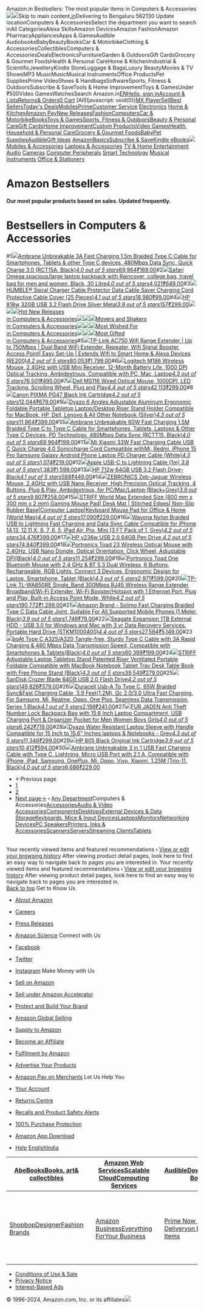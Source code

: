 Amazon.in Bestsellers: The most popular items in Computers & Accessories![](//fls-eu.amazon.in/1/batch/1/OP/A21TJRUUN4KGV:261-1003212-7314244:H00N44M3VKMFX3M876GY$uedata=s:%2Frd%2Fuedata%3Fstaticb%26id%3DH00N44M3VKMFX3M876GY:0)![](https://m.media-amazon.com/images/G/31/gno/sprites/nav-sprite-global-1x-reorg-privacy._CB541718031_.png)Skip to main content[.in](/ref=nav_logo)Delivering to Bengaluru 562130  Update locationComputers & AccessoriesSelect the department you want to search inAll CategoriesAlexa SkillsAmazon DevicesAmazon FashionAmazon PharmacyAppliancesApps & GamesAudible AudiobooksBabyBeautyBooksCar & MotorbikeClothing & AccessoriesCollectiblesComputers & AccessoriesDealsElectronicsFurnitureGarden & OutdoorsGift CardsGrocery & Gourmet FoodsHealth & Personal CareHome & KitchenIndustrial & ScientificJewelleryKindle StoreLuggage & BagsLuxury BeautyMovies & TV ShowsMP3 MusicMusicMusical InstrumentsOffice ProductsPet SuppliesPrime VideoShoes & HandbagsSoftwareSports, Fitness & OutdoorsSubscribe & SaveTools & Home ImprovementToys & GamesUnder ₹500Video GamesWatchesSearch Amazon.in[EN](/customer-preferences/edit?ie=UTF8&preferencesReturnUrl=%2Fgp%2Fbestsellers%2Fcomputers%2Fref%3Dzg_bs_nav_computers_0&ref_=topnav_lang)[Hello, sign inAccount & Lists](https://www.amazon.in/ap/signin?openid.pape.max_auth_age=0&openid.return_to=https%3A%2F%2Fwww.amazon.in%2Fgp%2Fbestsellers%2Fcomputers%2Fref%3Dnav_ya_signin&openid.identity=http%3A%2F%2Fspecs.openid.net%2Fauth%2F2.0%2Fidentifier_select&openid.assoc_handle=inflex&openid.mode=checkid_setup&openid.claimed_id=http%3A%2F%2Fspecs.openid.net%2Fauth%2F2.0%2Fidentifier_select&openid.ns=http%3A%2F%2Fspecs.openid.net%2Fauth%2F2.0)[Returns& Orders](/gp/css/order-history?ref_=nav_orders_first)[0 Cart](/gp/cart/view.html?ref_=nav_cart) [All](javascript: void(0))[MX Player](/minitv?ref_=nav_avod_desktop_topnav)[Sell](/b/32702023031?node=32702023031&ld=AZINSOANavDesktop_T3&ref_=nav_cs_sell_T3)[Best Sellers](/gp/bestsellers/?ref_=nav_cs_bestsellers)[Today's Deals](/deals?ref_=nav_cs_gb)[Mobiles](/mobile-phones/b/?ie=UTF8&node=1389401031&ref_=nav_cs_mobiles)[Prime](/prime?ref_=nav_cs_primelink_nonmember)[Customer Service](/gp/help/customer/display.html?nodeId=200507590&ref_=nav_cs_help) [Electronics](/electronics/b/?ie=UTF8&node=976419031&ref_=nav_cs_electronics) [Home & Kitchen](/Home-Kitchen/b/?ie=UTF8&node=976442031&ref_=nav_cs_home)[Amazon Pay](/gp/sva/dashboard?ref_=nav_cs_apay)[New Releases](/gp/new-releases/?ref_=nav_cs_newreleases)[Fashion](/gp/browse.html?node=6648217031&ref_=nav_cs_fashion)[Computers](/computers-and-accessories/b/?ie=UTF8&node=976392031&ref_=nav_cs_pc)[Car & Motorbike](/Car-Motorbike-Store/b/?ie=UTF8&node=4772060031&ref_=nav_cs_automotive)[Books](/Books/b/?ie=UTF8&node=976389031&ref_=nav_cs_books)[Toys & Games](/Toys-Games/b/?ie=UTF8&node=1350380031&ref_=nav_cs_toys)[Sports, Fitness & Outdoors](/Sports/b/?ie=UTF8&node=1984443031&ref_=nav_cs_sports)[Beauty & Personal Care](/beauty/b/?ie=UTF8&node=1355016031&ref_=nav_cs_beauty)[Gift Cards](/gift-card-store/b/?ie=UTF8&node=3704982031&ref_=nav_cs_gc)[Home Improvement](/Home-Improvement/b/?ie=UTF8&node=4286640031&ref_=nav_cs_hi)[Custom Products](/Amazon-Custom/b/?ie=UTF8&node=32615889031&ref_=nav_cs_custom)[Video Games](/video-games/b/?ie=UTF8&node=976460031&ref_=nav_cs_video_games)[Health, Household & Personal Care](/health-and-personal-care/b/?ie=UTF8&node=1350384031&ref_=nav_cs_hpc)[Grocery & Gourmet Foods](/Gourmet-Specialty-Foods/b/?ie=UTF8&node=2454178031&ref_=nav_cs_grocery)[Baby](/Baby/b/?ie=UTF8&node=1571274031&ref_=nav_cs_baby)[Pet Supplies](/Pet-Supplies/b/?ie=UTF8&node=2454181031&ref_=nav_cs_pets)[Audible](/Audible-Books-and-Originals/b/?ie=UTF8&node=17941593031&ref_=nav_cs_audible)[Gift Ideas](/gcx/-/gfhz/?ref_=nav_cs_giftfinder) [AmazonBasics](/b/?node=6637738031&ref_=nav_cs_amazonbasics)[Subscribe & Save](/auto-deliveries/landing?ref_=nav_cs_sns)[Kindle eBooks](/Kindle-eBooks/b/?ie=UTF8&node=1634753031&ref_=nav_cs_kindle_books)[![](https://m.media-amazon.com/images/G/31/img18/Electronics/Megamenu/Megamenu_Electronics_top._CB485947327_.png)](/electronics/b/?ie=UTF8&node=976419031&ref_=topnav_storetab_top_elec_mega) [Mobiles & Accessories](/b/?_encoding=UTF8&node=1389401031&ref_=sv_top_elec_mega_1)  [Laptops & Accessories](/b/?_encoding=UTF8&node=976392031&ref_=sv_top_elec_mega_2)  [TV & Home Entertainment](/b/?_encoding=UTF8&node=1389375031&ref_=sv_top_elec_mega_3)  [Audio](/b/?_encoding=UTF8&node=1389335031&ref_=sv_top_elec_mega_4)  [Cameras](/b/?_encoding=UTF8&node=1388977031&ref_=sv_top_elec_mega_5)  [Computer Peripherals](/b/?_encoding=UTF8&node=1375248031&ref_=sv_top_elec_mega_6)  [Smart Technology](/b/?_encoding=UTF8&node=13773797031&ref_=sv_top_elec_mega_7)  [Musical Instruments](/b/?_encoding=UTF8&node=3677697031&ref_=sv_top_elec_mega_8)  [Office & Stationery](/b/?_encoding=UTF8&node=2454172031&ref_=sv_top_elec_mega_9) 

Amazon Bestsellers
==================

#### Our most popular products based on sales. Updated frequently.

Bestsellers in Computers & Accessories
======================================

#1[![](https://images-eu.ssl-images-amazon.com/images/I/61UzQMCRaeL._AC_UL300_SR300,200_.jpg)](/Ambrane-Unbreakable-Charging-Braided-Cable/dp/B098NS6PVG/ref=zg_bs_g_computers_d_sccl_1/261-1003212-7314244?psc=1)[Ambrane Unbreakable 3A Fast Charging 1.5m Braided Type C Cable for Smartphones, Tablets & other Type C devices, 480Mbps Data Sync, Quick Charge 3.0 (RCT15A, Black)](/Ambrane-Unbreakable-Charging-Braided-Cable/dp/B098NS6PVG/ref=zg_bs_g_computers_d_sccl_1/261-1003212-7314244?psc=1)[*4.0 out of 5 stars*69,964](/product-reviews/B098NS6PVG/ref=zg_bs_g_computers_d_sccl_1_cr/261-1003212-7314244)[₹169.00](/Ambrane-Unbreakable-Charging-Braided-Cable/dp/B098NS6PVG/ref=zg_bs_g_computers_d_sccl_1/261-1003212-7314244?psc=1)#2[![](https://images-eu.ssl-images-amazon.com/images/I/71maWXZscfL._AC_UL300_SR300,200_.jpg)](/Safari-Laptop-Backpack-Raincover-college/dp/B097JJ2CK6/ref=zg_bs_g_computers_d_sccl_2/261-1003212-7314244?psc=1)[Safari Omega spacious/large laptop backpack with Raincover, college bag, travel bag for men and women, Black, 30 Litre](/Safari-Laptop-Backpack-Raincover-college/dp/B097JJ2CK6/ref=zg_bs_g_computers_d_sccl_2/261-1003212-7314244?psc=1)[*4.0 out of 5 stars*4,021](/product-reviews/B097JJ2CK6/ref=zg_bs_g_computers_d_sccl_2_cr/261-1003212-7314244)[₹649.00](/Safari-Laptop-Backpack-Raincover-college/dp/B097JJ2CK6/ref=zg_bs_g_computers_d_sccl_2/261-1003212-7314244?psc=1)#3[![](https://images-eu.ssl-images-amazon.com/images/I/51w1jj5b2cL._AC_UL300_SR300,200_.jpg)](/HUMBLE%C2%AE-Charger-Protector-Charging-Protective/dp/B0D1CGBVP8/ref=zg_bs_g_computers_d_sccl_3/261-1003212-7314244?psc=1)[HUMBLE® Spiral Charger Cable Protector Data Cable Saver Charging Cord Protective Cable Cover (25 Pieces)](/HUMBLE%C2%AE-Charger-Protector-Charging-Protective/dp/B0D1CGBVP8/ref=zg_bs_g_computers_d_sccl_3/261-1003212-7314244?psc=1)[*4.1 out of 5 stars*18,980](/product-reviews/B0D1CGBVP8/ref=zg_bs_g_computers_d_sccl_3_cr/261-1003212-7314244)[₹99.00](/HUMBLE%C2%AE-Charger-Protector-Charging-Protective/dp/B0D1CGBVP8/ref=zg_bs_g_computers_d_sccl_3/261-1003212-7314244?psc=1)#4[![](https://images-eu.ssl-images-amazon.com/images/I/518iWeYUC0L._AC_UL300_SR300,200_.jpg)](/HP-Flash-Drive-Silver-Metal/dp/B0CRZ1MWCG/ref=zg_bs_g_computers_d_sccl_4/261-1003212-7314244?psc=1)[HP 818w 32GB USB 3.2 Flash Drive Silver Metal](/HP-Flash-Drive-Silver-Metal/dp/B0CRZ1MWCG/ref=zg_bs_g_computers_d_sccl_4/261-1003212-7314244?psc=1)[*3.9 out of 5 stars*157](/product-reviews/B0CRZ1MWCG/ref=zg_bs_g_computers_d_sccl_4_cr/261-1003212-7314244)[₹299.00](/HP-Flash-Drive-Silver-Metal/dp/B0CRZ1MWCG/ref=zg_bs_g_computers_d_sccl_4/261-1003212-7314244?psc=1)[![](https://m.media-amazon.com/images/I/41zuBXVLnSL.jpg)![](https://m.media-amazon.com/images/I/31dVXsTgyoL.jpg)![](https://m.media-amazon.com/images/I/31vO4wLjx6L.jpg)Hot New Releases  
in Computers & Accessories](/gp/new-releases/computers/ref=zg_bs_tab_t_computers_bsnr)[![](https://m.media-amazon.com/images/I/417c33cKXcL.jpg)![](https://m.media-amazon.com/images/I/4131sxtgRnL.jpg)![](https://m.media-amazon.com/images/I/41O5OCSLm5L.jpg)Movers and Shakers  
in Computers & Accessories](/gp/movers-and-shakers/computers/ref=zg_bs_tab_t_computers_bsms)[![](https://m.media-amazon.com/images/I/317ZwBbdXLL.jpg)![](https://m.media-amazon.com/images/I/41jhKmQGdlL.jpg)![](https://m.media-amazon.com/images/I/41SDfuK7L2L.jpg)Most Wished For  
in Computers & Accessories](/gp/most-wished-for/computers/ref=zg_bs_tab_t_computers_mw)[![](https://m.media-amazon.com/images/I/41z+I72sJXL.jpg)![](https://m.media-amazon.com/images/I/31bOxxWWIeL.jpg)![](https://m.media-amazon.com/images/I/51S-b58EREL.jpg)Most Gifted  
in Computers & Accessories](/gp/most-gifted/computers/ref=zg_bs_tab_t_computers_mg)#5[![](https://images-eu.ssl-images-amazon.com/images/I/61+8YQqHC0L._AC_UL300_SR300,200_.jpg)](/Tp-Link-300Mbps-AC750-Range-Extender/dp/B00KXULGJQ/ref=zg_bs_g_computers_d_sccl_5/261-1003212-7314244?psc=1)[TP-Link AC750 Wifi Range Extender | Up to 750Mbps | Dual Band WiFi Extender, Repeater, Wifi Signal Booster, Access Point| Easy Set-Up | Extends Wifi to Smart Home & Alexa Devices (RE200)](/Tp-Link-300Mbps-AC750-Range-Extender/dp/B00KXULGJQ/ref=zg_bs_g_computers_d_sccl_5/261-1003212-7314244?psc=1)[*4.2 out of 5 stars*80,053](/product-reviews/B00KXULGJQ/ref=zg_bs_g_computers_d_sccl_5_cr/261-1003212-7314244)[₹1,799.00](/Tp-Link-300Mbps-AC750-Range-Extender/dp/B00KXULGJQ/ref=zg_bs_g_computers_d_sccl_5/261-1003212-7314244?psc=1)#6[![](https://images-eu.ssl-images-amazon.com/images/I/41xAn0iwc6L._AC_UL300_SR300,200_.jpg)](/Logitech-Wireless-Receiver-Ambidextrous-Compatible/dp/B0D18192T2/ref=zg_bs_g_computers_d_sccl_6/261-1003212-7314244?psc=1)[Logitech M186 Wireless Mouse, 2.4GHz with USB Mini Receiver, 12-Month Battery Life, 1000 DPI Optical Tracking, Ambidextrous, Compatible with PC, Mac, Laptop](/Logitech-Wireless-Receiver-Ambidextrous-Compatible/dp/B0D18192T2/ref=zg_bs_g_computers_d_sccl_6/261-1003212-7314244?psc=1)[*4.3 out of 5 stars*76,501](/product-reviews/B0D18192T2/ref=zg_bs_g_computers_d_sccl_6_cr/261-1003212-7314244)[₹495.00](/Logitech-Wireless-Receiver-Ambidextrous-Compatible/dp/B0D18192T2/ref=zg_bs_g_computers_d_sccl_6/261-1003212-7314244?psc=1)#7[![](https://images-eu.ssl-images-amazon.com/images/I/51a1LryFTZS._AC_UL300_SR300,200_.jpg)](/Dell-MS116-1000DPI-Wired-Optical/dp/B01HJI0FS2/ref=zg_bs_g_computers_d_sccl_7/261-1003212-7314244?psc=1)[Dell MS116 Wired Optical Mouse, 1000DPI, LED Tracking, Scrolling Wheel, Plug and Play](/Dell-MS116-1000DPI-Wired-Optical/dp/B01HJI0FS2/ref=zg_bs_g_computers_d_sccl_7/261-1003212-7314244?psc=1)[*4.4 out of 5 stars*42,113](/product-reviews/B01HJI0FS2/ref=zg_bs_g_computers_d_sccl_7_cr/261-1003212-7314244)[₹299.00](/Dell-MS116-1000DPI-Wired-Optical/dp/B01HJI0FS2/ref=zg_bs_g_computers_d_sccl_7/261-1003212-7314244?psc=1)#8[![](https://images-eu.ssl-images-amazon.com/images/I/61xYkbf9BVL._AC_UL300_SR300,200_.jpg)](/Canon-PG-47-Ink-Cartridge-Black/dp/B00MOESXPE/ref=zg_bs_g_computers_d_sccl_8/261-1003212-7314244?psc=1)[Canon PIXMA PG47 Black Ink Cartridge](/Canon-PG-47-Ink-Cartridge-Black/dp/B00MOESXPE/ref=zg_bs_g_computers_d_sccl_8/261-1003212-7314244?psc=1)[*4.2 out of 5 stars*12,044](/product-reviews/B00MOESXPE/ref=zg_bs_g_computers_d_sccl_8_cr/261-1003212-7314244)[₹679.00](/Canon-PG-47-Ink-Cartridge-Black/dp/B00MOESXPE/ref=zg_bs_g_computers_d_sccl_8/261-1003212-7314244?psc=1)#9[![](https://images-eu.ssl-images-amazon.com/images/I/61kBmC8NfGL._AC_UL300_SR300,200_.jpg)](/Dyazo-Computer-Adjustable-Ergonomic-Compatible/dp/B08LHTJTBB/ref=zg_bs_g_computers_d_sccl_9/261-1003212-7314244?psc=1)[Dyazo 6 Angles Adjustable Aluminum Ergonomic Foldable Portable Tabletop Laptop/Desktop Riser Stand Holder Compatible for MacBook, HP, Dell, Lenovo & All Other Notebook (Silver)](/Dyazo-Computer-Adjustable-Ergonomic-Compatible/dp/B08LHTJTBB/ref=zg_bs_g_computers_d_sccl_9/261-1003212-7314244?psc=1)[*4.3 out of 5 stars*11,964](/product-reviews/B08LHTJTBB/ref=zg_bs_g_computers_d_sccl_9_cr/261-1003212-7314244)[₹399.00](/Dyazo-Computer-Adjustable-Ergonomic-Compatible/dp/B08LHTJTBB/ref=zg_bs_g_computers_d_sccl_9/261-1003212-7314244?psc=1)#10[![](https://images-eu.ssl-images-amazon.com/images/I/71MhtZF5NWL._AC_UL300_SR300,200_.jpg)](/Ambrane-Unbreakable-Charging-Braided-Cable/dp/B082LSVT4B/ref=zg_bs_g_computers_d_sccl_10/261-1003212-7314244?psc=1)[Ambrane Unbreakable 60W Fast Charging 1.5M Braided Type C to Type C Cable for Smartphones, Tablets, Laptops & Other Type C Devices, PD Technology, 480Mbps Data Sync (RCTT15, Black)](/Ambrane-Unbreakable-Charging-Braided-Cable/dp/B082LSVT4B/ref=zg_bs_g_computers_d_sccl_10/261-1003212-7314244?psc=1)[*4.0 out of 5 stars*69,964](/product-reviews/B082LSVT4B/ref=zg_bs_g_computers_d_sccl_10_cr/261-1003212-7314244)[₹199.00](/Ambrane-Unbreakable-Charging-Braided-Cable/dp/B082LSVT4B/ref=zg_bs_g_computers_d_sccl_10/261-1003212-7314244?psc=1)#11[![](https://images-eu.ssl-images-amazon.com/images/I/31xhdZB7lxL._AC_UL300_SR300,200_.jpg)](/Xiaomi-Supports-Compatible-Smartphone-Accessories/dp/B0C4PVS224/ref=zg_bs_g_computers_d_sccl_11/261-1003212-7314244?psc=1)[Mi Xiaomi 33W Fast Charging Cable USB C Quick Charge 4.0 Soniccharge Cord Compatible withMi, Redmi, iPhone 15 Pro Samsung Galaxy Android Phone Laptop PD Charger Cable (White)](/Xiaomi-Supports-Compatible-Smartphone-Accessories/dp/B0C4PVS224/ref=zg_bs_g_computers_d_sccl_11/261-1003212-7314244?psc=1)[*4.3 out of 5 stars*1,074](/product-reviews/B0C4PVS224/ref=zg_bs_g_computers_d_sccl_11_cr/261-1003212-7314244)[₹219.00](/Xiaomi-Supports-Compatible-Smartphone-Accessories/dp/B0C4PVS224/ref=zg_bs_g_computers_d_sccl_11/261-1003212-7314244?psc=1)#12[![](https://images-eu.ssl-images-amazon.com/images/I/61PduSmu8GL._AC_UL300_SR300,200_.jpg)](/Apple-USB-C-Lightning-Cable-1m/dp/B0CX23929Q/ref=zg_bs_g_computers_d_sccl_12/261-1003212-7314244?psc=1)[Apple USB-C to Lightning Cable (1m) ​​​​​​​](/Apple-USB-C-Lightning-Cable-1m/dp/B0CX23929Q/ref=zg_bs_g_computers_d_sccl_12/261-1003212-7314244?psc=1)[*3.8 out of 5 stars*1,383](/product-reviews/B0CX23929Q/ref=zg_bs_g_computers_d_sccl_12_cr/261-1003212-7314244)[₹1,599.00](/Apple-USB-C-Lightning-Cable-1m/dp/B0CX23929Q/ref=zg_bs_g_computers_d_sccl_12/261-1003212-7314244?psc=1)#13[![](https://images-eu.ssl-images-amazon.com/images/I/512a5z4knhL._AC_UL300_SR300,200_.jpg)](/HP-712w-Flash-Drive-Black/dp/B0C9TY5RDV/ref=zg_bs_g_computers_d_sccl_13/261-1003212-7314244?psc=1)[HP 712w 64GB USB 3.2 Flash Drive- Black](/HP-712w-Flash-Drive-Black/dp/B0C9TY5RDV/ref=zg_bs_g_computers_d_sccl_13/261-1003212-7314244?psc=1)[*4.1 out of 5 stars*588](/product-reviews/B0C9TY5RDV/ref=zg_bs_g_computers_d_sccl_13_cr/261-1003212-7314244)[₹449.00](/HP-712w-Flash-Drive-Black/dp/B0C9TY5RDV/ref=zg_bs_g_computers_d_sccl_13/261-1003212-7314244?psc=1)#14[![](https://images-eu.ssl-images-amazon.com/images/I/61XtYoH-kGL._AC_UL300_SR300,200_.jpg)](/Zebronics-Zeb-Jaguar-Wireless-Precision-Ambidextrous/dp/B098JYT4SY/ref=zg_bs_g_computers_d_sccl_14/261-1003212-7314244?psc=1)[ZEBRONICS Zeb-Jaguar Wireless Mouse, 2.4GHz with USB Nano Receiver, High Precision Optical Tracking, 4 Buttons, Plug & Play, Ambidextrous, for PC/Mac/Laptop (Black+Grey)](/Zebronics-Zeb-Jaguar-Wireless-Precision-Ambidextrous/dp/B098JYT4SY/ref=zg_bs_g_computers_d_sccl_14/261-1003212-7314244?psc=1)[*3.9 out of 5 stars*9,807](/product-reviews/B098JYT4SY/ref=zg_bs_g_computers_d_sccl_14_cr/261-1003212-7314244)[₹258.00](/Zebronics-Zeb-Jaguar-Wireless-Precision-Ambidextrous/dp/B098JYT4SY/ref=zg_bs_g_computers_d_sccl_14/261-1003212-7314244?psc=1)#15[![](https://images-eu.ssl-images-amazon.com/images/I/61s6d6BxW4L._AC_UL300_SR300,200_.jpg)](/STRIFF-Extended-Stitched-Non-Slip-Computer/dp/B0CXDN7V9N/ref=zg_bs_g_computers_d_sccl_15/261-1003212-7314244?psc=1)[STRIFF World Map Extended Size (800 mm x 300 mm x 2 mm) Gaming Mouse Pad| Desk Mat | Stitched Edges| Non-Slip Rubber Base|Computer Laptop|Keyboard Mouse Pad for Office & Home (World Map)](/STRIFF-Extended-Stitched-Non-Slip-Computer/dp/B0CXDN7V9N/ref=zg_bs_g_computers_d_sccl_15/261-1003212-7314244?psc=1)[*4.4 out of 5 stars*17,090](/product-reviews/B0CXDN7V9N/ref=zg_bs_g_computers_d_sccl_15_cr/261-1003212-7314244)[₹229.00](/STRIFF-Extended-Stitched-Non-Slip-Computer/dp/B0CXDN7V9N/ref=zg_bs_g_computers_d_sccl_15/261-1003212-7314244?psc=1)#16[![](https://images-eu.ssl-images-amazon.com/images/I/71ojkmsYe8L._AC_UL300_SR300,200_.jpg)](/Wayona-Braided-WN3LG1-Syncing-Charging/dp/B07JW9H4J1/ref=zg_bs_g_computers_d_sccl_16/261-1003212-7314244?psc=1)[Wayona Nylon Braided USB to Lightning Fast Charging and Data Sync Cable Compatible for iPhone 14,13, 12,11,X, 8, 7, 6, 5, iPad Air, Pro, Mini (3 FT Pack of 1, Grey)](/Wayona-Braided-WN3LG1-Syncing-Charging/dp/B07JW9H4J1/ref=zg_bs_g_computers_d_sccl_16/261-1003212-7314244?psc=1)[*4.2 out of 5 stars*34,476](/product-reviews/B07JW9H4J1/ref=zg_bs_g_computers_d_sccl_16_cr/261-1003212-7314244)[₹399.00](/Wayona-Braided-WN3LG1-Syncing-Charging/dp/B07JW9H4J1/ref=zg_bs_g_computers_d_sccl_16/261-1003212-7314244?psc=1)#17[![](https://images-eu.ssl-images-amazon.com/images/I/61xNG4wjOuL._AC_UL300_SR300,200_.jpg)](/HP-v236w-64GB-USB-Drive/dp/B01L8ZNWN2/ref=zg_bs_g_computers_d_sccl_17/261-1003212-7314244?psc=1)[HP v236w USB 2.0 64GB Pen Drive,](/HP-v236w-64GB-USB-Drive/dp/B01L8ZNWN2/ref=zg_bs_g_computers_d_sccl_17/261-1003212-7314244?psc=1)[*4.2 out of 5 stars*74,840](/product-reviews/B01L8ZNWN2/ref=zg_bs_g_computers_d_sccl_17_cr/261-1003212-7314244)[₹399.00](/HP-v236w-64GB-USB-Drive/dp/B01L8ZNWN2/ref=zg_bs_g_computers_d_sccl_17/261-1003212-7314244?psc=1)#18[![](https://images-eu.ssl-images-amazon.com/images/I/41KuRShR97L._AC_UL300_SR300,200_.jpg)](/Portronics-Wireless-Optical-Orientation-Adjustable/dp/B0B296NTFV/ref=zg_bs_g_computers_d_sccl_18/261-1003212-7314244?psc=1)[Portronics Toad 23 Wireless Optical Mouse with 2.4GHz, USB Nano Dongle, Optical Orientation, Click Wheel, Adjustable DPI(Black)](/Portronics-Wireless-Optical-Orientation-Adjustable/dp/B0B296NTFV/ref=zg_bs_g_computers_d_sccl_18/261-1003212-7314244?psc=1)[*4.0 out of 5 stars*11,254](/product-reviews/B0B296NTFV/ref=zg_bs_g_computers_d_sccl_18_cr/261-1003212-7314244)[₹299.00](/Portronics-Wireless-Optical-Orientation-Adjustable/dp/B0B296NTFV/ref=zg_bs_g_computers_d_sccl_18/261-1003212-7314244?psc=1)#19[![](https://images-eu.ssl-images-amazon.com/images/I/51hZtBRUFBL._AC_UL300_SR300,200_.jpg)](/Portronics-Wireless-Bluetooth-Connectivity-Rechargeable/dp/B0BG8LZNYL/ref=zg_bs_g_computers_d_sccl_19/261-1003212-7314244?psc=1)[Portronics Toad One Bluetooth Mouse with 2.4 GHz & BT 5.3 Dual Wireless, 6 Buttons, Rechargeable, RGB Lights, Connect 3 Devices, Ergonomic Design for Laptop, Smartphone, Tablet (Black)](/Portronics-Wireless-Bluetooth-Connectivity-Rechargeable/dp/B0BG8LZNYL/ref=zg_bs_g_computers_d_sccl_19/261-1003212-7314244?psc=1)[*4.3 out of 5 stars*2,971](/product-reviews/B0BG8LZNYL/ref=zg_bs_g_computers_d_sccl_19_cr/261-1003212-7314244)[₹599.00](/Portronics-Wireless-Bluetooth-Connectivity-Rechargeable/dp/B0BG8LZNYL/ref=zg_bs_g_computers_d_sccl_19/261-1003212-7314244?psc=1)#20[![](https://images-eu.ssl-images-amazon.com/images/I/41xp0NCaW4L._AC_UL300_SR300,200_.jpg)](/TP-Link-TL-WA850RE-300Mbps-Universal-Extender/dp/B00A0VCJPI/ref=zg_bs_g_computers_d_sccl_20/261-1003212-7314244?psc=1)[TP-Link TL-WA850RE Single\_Band 300Mbps RJ45 Wireless Range Extender, Broadband/Wi-Fi Extender, Wi-Fi Booster/Hotspot with 1 Ethernet Port, Plug and Play, Built-in Access Point Mode, White](/TP-Link-TL-WA850RE-300Mbps-Universal-Extender/dp/B00A0VCJPI/ref=zg_bs_g_computers_d_sccl_20/261-1003212-7314244?psc=1)[*4.2 out of 5 stars*190,772](/product-reviews/B00A0VCJPI/ref=zg_bs_g_computers_d_sccl_20_cr/261-1003212-7314244)[₹1,299.00](/TP-Link-TL-WA850RE-300Mbps-Universal-Extender/dp/B00A0VCJPI/ref=zg_bs_g_computers_d_sccl_20/261-1003212-7314244?psc=1)#21[![](https://images-eu.ssl-images-amazon.com/images/I/61RDN5wWEmL._AC_UL300_SR300,200_.jpg)](/Amazon-Brand-Charging-Suitable-Supported/dp/B09SB5V3LY/ref=zg_bs_g_computers_d_sccl_21/261-1003212-7314244?psc=1)[Amazon Brand - Solimo Fast Charging Braided Type C Data Cable Joint, Suitable For All Supported Mobile Phones (1 Meter, Black)](/Amazon-Brand-Charging-Suitable-Supported/dp/B09SB5V3LY/ref=zg_bs_g_computers_d_sccl_21/261-1003212-7314244?psc=1)[*3.9 out of 5 stars*1,746](/product-reviews/B09SB5V3LY/ref=zg_bs_g_computers_d_sccl_21_cr/261-1003212-7314244)[₹79.00](/Amazon-Brand-Charging-Suitable-Supported/dp/B09SB5V3LY/ref=zg_bs_g_computers_d_sccl_21/261-1003212-7314244?psc=1)#22[![](https://images-eu.ssl-images-amazon.com/images/I/814SDu24dnL._AC_UL300_SR300,200_.jpg)](/Seagate-Expansion-1TB-External-HDD/dp/B08ZJDWTJ1/ref=zg_bs_g_computers_d_sccl_22/261-1003212-7314244?psc=1)[Seagate Expansion 1TB External HDD - USB 3.0 for Windows and Mac with 3 yr Data Recovery Services, Portable Hard Drive (STKM1000400)](/Seagate-Expansion-1TB-External-HDD/dp/B08ZJDWTJ1/ref=zg_bs_g_computers_d_sccl_22/261-1003212-7314244?psc=1)[*4.4 out of 5 stars*27,584](/product-reviews/B08ZJDWTJ1/ref=zg_bs_g_computers_d_sccl_22_cr/261-1003212-7314244)[₹5,149.00](/Seagate-Expansion-1TB-External-HDD/dp/B08ZJDWTJ1/ref=zg_bs_g_computers_d_sccl_22/261-1003212-7314244?psc=1)#23[![](https://images-eu.ssl-images-amazon.com/images/I/71eVAHH3tsL._AC_UL300_SR300,200_.jpg)](/boAt-A325-Tangle-Free-Charging-Transmission/dp/B08WRBG3XW/ref=zg_bs_g_computers_d_sccl_23/261-1003212-7314244?psc=1)[boAt Type C A325/A320 Tangle-free, Sturdy Type C Cable with 3A Rapid Charging & 480 Mbps Data Transmission Speed, Compatible with Smartphones & Tablets(Black)](/boAt-A325-Tangle-Free-Charging-Transmission/dp/B08WRBG3XW/ref=zg_bs_g_computers_d_sccl_23/261-1003212-7314244?psc=1)[*4.0 out of 5 stars*60,399](/product-reviews/B08WRBG3XW/ref=zg_bs_g_computers_d_sccl_23_cr/261-1003212-7314244)[₹199.00](/boAt-A325-Tangle-Free-Charging-Transmission/dp/B08WRBG3XW/ref=zg_bs_g_computers_d_sccl_23/261-1003212-7314244?psc=1)#24[![](https://images-eu.ssl-images-amazon.com/images/I/71Zf9uUp+GL._AC_UL300_SR300,200_.jpg)](/STRIFF-Adjustable-Patented-Ventilated-Compatible/dp/B07XCM6T4N/ref=zg_bs_g_computers_d_sccl_24/261-1003212-7314244?psc=1)[STRIFF Adjustable Laptop Tabletop Stand Patented Riser Ventilated Portable Foldable Compatible with MacBook Notebook Tablet Tray Desk Table Book with Free Phone Stand (Black)](/STRIFF-Adjustable-Patented-Ventilated-Compatible/dp/B07XCM6T4N/ref=zg_bs_g_computers_d_sccl_24/261-1003212-7314244?psc=1)[*4.3 out of 5 stars*39,549](/product-reviews/B07XCM6T4N/ref=zg_bs_g_computers_d_sccl_24_cr/261-1003212-7314244)[₹279.00](/STRIFF-Adjustable-Patented-Ventilated-Compatible/dp/B07XCM6T4N/ref=zg_bs_g_computers_d_sccl_24/261-1003212-7314244?psc=1)#25[![](https://images-eu.ssl-images-amazon.com/images/I/61ERDR3tATL._AC_UL300_SR300,200_.jpg)](/SanDisk-Cruzer-Blade-Flash-Drive/dp/B00BX5FOCK/ref=zg_bs_g_computers_d_sccl_25/261-1003212-7314244?psc=1)[SanDisk Cruzer Blade 64GB USB 2.0 Flash Drive](/SanDisk-Cruzer-Blade-Flash-Drive/dp/B00BX5FOCK/ref=zg_bs_g_computers_d_sccl_25/261-1003212-7314244?psc=1)[*4.2 out of 5 stars*149,826](/product-reviews/B00BX5FOCK/ref=zg_bs_g_computers_d_sccl_25_cr/261-1003212-7314244)[₹379.00](/SanDisk-Cruzer-Blade-Flash-Drive/dp/B00BX5FOCK/ref=zg_bs_g_computers_d_sccl_25/261-1003212-7314244?psc=1)#26[![](https://images-eu.ssl-images-amazon.com/images/I/71ZPYdXn9PL._AC_UL300_SR300,200_.jpg)](/Duracell-Braided-Charging-Supports-Transmission/dp/B0BCQJDX5G/ref=zg_bs_g_computers_d_sccl_26/261-1003212-7314244?psc=1)[Duracell Usb-A To Type C, 65W Braided Sync&Fast Charging Cable, 3.9 Feet(1.2M), Qc 2.0/3.0 Ultra Fast Charging, For Samsung, Mi, Realme, Oppo, One Plus, Seamless Data Transmission, Series 1,Black](/Duracell-Braided-Charging-Supports-Transmission/dp/B0BCQJDX5G/ref=zg_bs_g_computers_d_sccl_26/261-1003212-7314244?psc=1)[*4.1 out of 5 stars*2,198](/product-reviews/B0BCQJDX5G/ref=zg_bs_g_computers_d_sccl_26_cr/261-1003212-7314244)[₹241.00](/Duracell-Braided-Charging-Supports-Transmission/dp/B0BCQJDX5G/ref=zg_bs_g_computers_d_sccl_26/261-1003212-7314244?psc=1)#27[![](https://images-eu.ssl-images-amazon.com/images/I/61egMfcDWlL._AC_UL300_SR300,200_.jpg)](/Number-Backpack-Compartment-Charging-Organizer/dp/B09VTDMRY7/ref=zg_bs_g_computers_d_sccl_27/261-1003212-7314244?psc=1)[FUR JADEN Anti Theft Number Lock Backpack Bag with 15.6 Inch Laptop Compartment, USB Charging Port & Organizer Pocket for Men Women Boys Girls](/Number-Backpack-Compartment-Charging-Organizer/dp/B09VTDMRY7/ref=zg_bs_g_computers_d_sccl_27/261-1003212-7314244?psc=1)[*4.0 out of 5 stars*6,242](/product-reviews/B09VTDMRY7/ref=zg_bs_g_computers_d_sccl_27_cr/261-1003212-7314244)[₹719.00](/Number-Backpack-Compartment-Charging-Organizer/dp/B09VTDMRY7/ref=zg_bs_g_computers_d_sccl_27/261-1003212-7314244?psc=1)#28[![](https://images-eu.ssl-images-amazon.com/images/I/81s4wKEliIL._AC_UL300_SR300,200_.jpg)](/Dyazo-Resistant-Compatible-laptops-Notebooks/dp/B09BFV96TS/ref=zg_bs_g_computers_d_sccl_28/261-1003212-7314244?psc=1)[Dyazo Water Resistant Laptop Sleeve with Handle Compatible for 15 Inch to 15.6" Inches laptops & Notebooks - Grey](/Dyazo-Resistant-Compatible-laptops-Notebooks/dp/B09BFV96TS/ref=zg_bs_g_computers_d_sccl_28/261-1003212-7314244?psc=1)[*4.3 out of 5 stars*11,346](/product-reviews/B09BFV96TS/ref=zg_bs_g_computers_d_sccl_28_cr/261-1003212-7314244)[₹299.00](/Dyazo-Resistant-Compatible-laptops-Notebooks/dp/B09BFV96TS/ref=zg_bs_g_computers_d_sccl_28/261-1003212-7314244?psc=1)#29[![](https://images-eu.ssl-images-amazon.com/images/I/71G5sZFioXL._AC_UL300_SR300,200_.jpg)](/805-Black-Original-Ink-Cartridge/dp/B08CYPB15D/ref=zg_bs_g_computers_d_sccl_29/261-1003212-7314244?psc=1)[HP 805 Black Original Ink Cartridge](/805-Black-Original-Ink-Cartridge/dp/B08CYPB15D/ref=zg_bs_g_computers_d_sccl_29/261-1003212-7314244?psc=1)[*3.9 out of 5 stars*10,412](/product-reviews/B08CYPB15D/ref=zg_bs_g_computers_d_sccl_29_cr/261-1003212-7314244)[₹594.00](/805-Black-Original-Ink-Cartridge/dp/B08CYPB15D/ref=zg_bs_g_computers_d_sccl_29/261-1003212-7314244?psc=1)#30[![](https://images-eu.ssl-images-amazon.com/images/I/7100MyxcglL._AC_UL300_SR300,200_.jpg)](/Ambrane-Unbreakable-Charging-Braided-Multipurpose/dp/B094JNXNPV/ref=zg_bs_g_computers_d_sccl_30/261-1003212-7314244?psc=1)[Ambrane Unbreakable 3 in 1 USB Fast Charging Cable with Type C, Lightning, Micro USB Port with 2.1 A, Compatible with iPhone, iPad, Samsung, OnePlus, Mi, Oppo, Vivo, Xiaomi, 1.25M (Trio-11, Black)](/Ambrane-Unbreakable-Charging-Braided-Multipurpose/dp/B094JNXNPV/ref=zg_bs_g_computers_d_sccl_30/261-1003212-7314244?psc=1)[*4.0 out of 5 stars*6,686](/product-reviews/B094JNXNPV/ref=zg_bs_g_computers_d_sccl_30_cr/261-1003212-7314244)[₹229.00](/Ambrane-Unbreakable-Charging-Braided-Multipurpose/dp/B094JNXNPV/ref=zg_bs_g_computers_d_sccl_30/261-1003212-7314244?psc=1)

* ←Previous page
* [1](/gp/bestsellers/computers/ref=zg_bs_pg_1_computers?ie=UTF8&pg=1)
* [2](/gp/bestsellers/computers/ref=zg_bs_pg_2_computers?ie=UTF8&pg=2)
* [Next page→](/gp/bestsellers/computers/ref=zg_bs_pg_2_computers?ie=UTF8&pg=2)
‹ [Any Department](/gp/bestsellers/ref=zg_bs_unv_computers_0_1)Computers & Accessories[Accessories](/gp/bestsellers/computers/1375248031/ref=zg_bs_nav_computers_1)[Audio & Video Accessories](/gp/bestsellers/computers/1375459031/ref=zg_bs_nav_computers_1)[Components](/gp/bestsellers/computers/1375344031/ref=zg_bs_nav_computers_1)[Desktops](/gp/bestsellers/computers/1375392031/ref=zg_bs_nav_computers_1)[External Devices & Data Storage](/gp/bestsellers/computers/1375393031/ref=zg_bs_nav_computers_1)[Keyboards, Mice & Input Devices](/gp/bestsellers/computers/1375412031/ref=zg_bs_nav_computers_1)[Laptops](/gp/bestsellers/computers/1375424031/ref=zg_bs_nav_computers_1)[Monitors](/gp/bestsellers/computers/1375425031/ref=zg_bs_nav_computers_1)[Networking Devices](/gp/bestsellers/computers/1375427031/ref=zg_bs_nav_computers_1)[PC Speakers](/gp/bestsellers/computers/1375442031/ref=zg_bs_nav_computers_1)[Printers, Inks & Accessories](/gp/bestsellers/computers/14784019031/ref=zg_bs_nav_computers_1)[Scanners](/gp/bestsellers/computers/1375452031/ref=zg_bs_nav_computers_1)[Servers](/gp/bestsellers/computers/1375457031/ref=zg_bs_nav_computers_1)[Streaming Clients](/gp/bestsellers/computers/1389342031/ref=zg_bs_nav_computers_1)[Tablets](/gp/bestsellers/computers/1375458031/ref=zg_bs_nav_computers_1)  

|  |
| --- |

 Your recently viewed items and featured recommendations  ›  [View or edit your browsing history](/gp/history)  After viewing product detail pages, look here to find an easy way to navigate back to pages you are interested in.  Your recently viewed items and featured recommendations  ›  [View or edit your browsing history](/gp/history)  After viewing product detail pages, look here to find an easy way to navigate back to pages you are interested in.   
 [Back to top](javascript:void(0)) Get to Know Us

* [About Amazon](https://www.aboutamazon.in/?utm_source=gateway&utm_medium=footer)
* [Careers](https://amazon.jobs)
* [Press Releases](https://press.aboutamazon.in/?utm_source=gateway&utm_medium=footer)
* [Amazon Science](https://www.amazon.science)
Connect with Us

* [Facebook](https://www.amazon.in/gp/redirect.html/ref=footer_fb?location=http://www.facebook.com/AmazonIN&token=2075D5EAC7BB214089728E2183FD391706D41E94&6)
* [Twitter](https://www.amazon.in/gp/redirect.html/ref=footer_twitter?location=http://twitter.com/AmazonIN&token=A309DFBFCB1E37A808FF531934855DC817F130B6&6)
* [Instagram](https://www.amazon.in/gp/redirect.html?location=https://www.instagram.com/amazondotin&token=264882C912E9D005CB1D9B61F12E125D5DF9BFC7&source=standards)
Make Money with Us

* [Sell on Amazon](/b/?node=2838698031&ld=AZINSOANavDesktopFooter_C&ref_=nav_footer_sell_C)
* [Sell under Amazon Accelerator](https://accelerator.amazon.in/?ref_=map_1_b2b_GW_FT)
* [Protect and Build Your Brand](https://brandservices.amazon.in/?ref=AOINABRLGNRFOOT&ld=AOINABRLGNRFOOT)
* [Amazon Global Selling](https://sell.amazon.in/grow-your-business/amazon-global-selling.html?ld=AZIN_Footer_V1&ref=AZIN_Footer_V1)
* [Supply to Amazon](https://supply.amazon.com/?ref_=footer_sta&lang=en-IN)
* [Become an Affiliate](https://affiliate-program.amazon.in/?utm_campaign=assocshowcase&utm_medium=footer&utm_source=GW&ref_=footer_assoc)
* [Fulfilment by Amazon](https://services.amazon.in/services/fulfilment-by-amazon/benefits.html/ref=az_footer_fba?ld=AWRGINFBAfooter)
* [Advertise Your Products](https://advertising.amazon.in/?ref=Amz.in)
* [Amazon Pay on Merchants](https://www.amazonpay.in/merchant)
Let Us Help You

* [Your Account](/gp/css/homepage.html?ref_=footer_ya)
* [Returns Centre](/gp/css/returns/homepage.html?ref_=footer_hy_f_4)
* [Recalls and Product Safety Alerts](https://www.amazon.in/your-product-safety-alerts?ref_=footer_bsx_ypsa)
* [100% Purchase Protection](/gp/help/customer/display.html?nodeId=201083470&ref_=footer_swc)
* [Amazon App Download](/gp/browse.html?node=6967393031&ref_=footer_mobapp)
* [Help](/gp/help/customer/display.html?nodeId=200507590&ref_=footer_gw_m_b_he)
[English](/customer-preferences/edit?ie=UTF8&preferencesReturnUrl=%2Fgp%2Fbestsellers%2Fcomputers%2Fref%3Dzg_bs_nav_computers_0&ref_=footer_lang)[India](/customer-preferences/country?ie=UTF8&preferencesReturnUrl=%2Fgp%2Fbestsellers%2Fcomputers%2Fref%3Dzg_bs_nav_computers_0&ref_=footer_icp_cp)

| [AbeBooksBooks, art& collectibles](https://www.abebooks.com/) |  | [Amazon Web ServicesScalable CloudComputing Services](https://aws.amazon.com/what-is-cloud-computing/?sc_channel=EL&sc_campaign=IN_amazonfooter) |  | [AudibleDownloadAudio Books](https://www.audible.in/) |  | [IMDbMovies, TV& Celebrities](https://www.imdb.com/) |
| --- | --- | --- | --- | --- | --- | --- |
|  |
| [ShopbopDesignerFashion Brands](https://www.shopbop.com/) |  | [Amazon BusinessEverything ForYour Business](/business?ref=footer_aingw) |  | [Prime Now 2-Hour Deliveryon Everyday Items](/now?ref=footer_amznow) |  | [Amazon Prime Music100 million songs, ad-freeOver 15 million podcast episodes](/music/prime?ref=footer_apm) |

* [Conditions of Use & Sale](/gp/help/customer/display.html?nodeId=200545940&ref_=footer_cou)
* [Privacy Notice](/gp/help/customer/display.html?nodeId=200534380&ref_=footer_privacy)
* [Interest-Based Ads](/gp/help/customer/display.html?nodeId=202075050&ref_=footer_iba)

© 1996-2024, Amazon.com, Inc. or its affiliates![](//fls-eu.amazon.in/1/batch/1/OP/A21TJRUUN4KGV:261-1003212-7314244:H00N44M3VKMFX3M876GY$uedata=s:%2Frd%2Fuedata%3Fnoscript%26id%3DH00N44M3VKMFX3M876GY:0)
